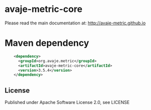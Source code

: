 # avaje-metric-core

Please read the main documentation at: http://avaje-metric.github.io

# Maven dependency

```xml
    <dependency>
      <groupId>org.avaje.metric</groupId>
      <artifactId>avaje-metric-core</artifactId>
      <version>3.5.4</version>
    </dependency>
```


License
-------

Published under Apache Software License 2.0, see LICENSE
